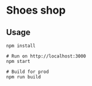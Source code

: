 # Shoes shop

## Usage
```
npm install

# Run on http://localhost:3000
npm start

# Build for prod
npm run build
```